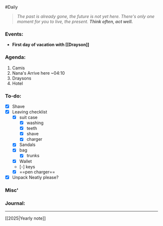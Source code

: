 #Daily
>*The past is already gone, the future is not yet here. There's only one moment for you to live, the present.*
>***Think often, act well.***
### Events:
- **First day of vacation with [[Drayson]]**
### Agenda:
1. Camis
2. Nana's
	Arrive here  ~04:10
3. Draysons
4. Hotel
### To-do:
- [x] Shave
- [x] Leaving checklist
	- [x] suit case
		- [x] washing
		- [x] teeth
		- [x] shave
		- [x] charger
	- [x] Sandals
	- [x] bag
		- [x] trunks
	- [x] Wallet
	- [-] keys
	- [x] ==pen charger==
- [x] Unpack
	Neatly please?
### Misc'

### Journal:


---
[[2025|Yearly note]]